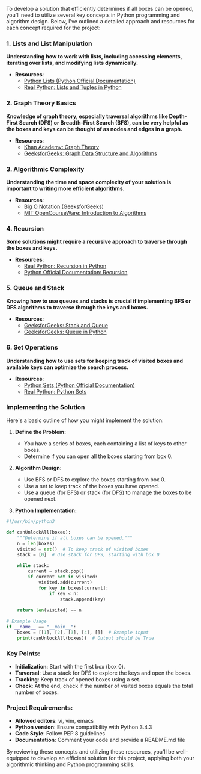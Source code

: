 To develop a solution that efficiently determines if all boxes can be opened, you'll need to utilize several key concepts in Python programming and algorithm design. Below, I've outlined a detailed approach and resources for each concept required for the project:

### 1. Lists and List Manipulation
**Understanding how to work with lists, including accessing elements, iterating over lists, and modifying lists dynamically.**

- **Resources**: 
  - [Python Lists (Python Official Documentation)](https://docs.python.org/3/tutorial/datastructures.html#more-on-lists)
  - [Real Python: Lists and Tuples in Python](https://realpython.com/python-lists-tuples/)

### 2. Graph Theory Basics
**Knowledge of graph theory, especially traversal algorithms like Depth-First Search (DFS) or Breadth-First Search (BFS), can be very helpful as the boxes and keys can be thought of as nodes and edges in a graph.**

- **Resources**:
  - [Khan Academy: Graph Theory](https://www.khanacademy.org/computing/computer-science/algorithms#graph-representation)
  - [GeeksforGeeks: Graph Data Structure and Algorithms](https://www.geeksforgeeks.org/graph-data-structure-and-algorithms/)

### 3. Algorithmic Complexity
**Understanding the time and space complexity of your solution is important to writing more efficient algorithms.**

- **Resources**:
  - [Big O Notation (GeeksforGeeks)](https://www.geeksforgeeks.org/analysis-of-algorithms-set-1-asymptotic-analysis/)
  - [MIT OpenCourseWare: Introduction to Algorithms](https://ocw.mit.edu/courses/electrical-engineering-and-computer-science/6-006-introduction-to-algorithms-fall-2011/)

### 4. Recursion
**Some solutions might require a recursive approach to traverse through the boxes and keys.**

- **Resources**:
  - [Real Python: Recursion in Python](https://realpython.com/python-recursion/)
  - [Python Official Documentation: Recursion](https://docs.python.org/3/tutorial/datastructures.html#recursion)

### 5. Queue and Stack
**Knowing how to use queues and stacks is crucial if implementing BFS or DFS algorithms to traverse through the keys and boxes.**

- **Resources**:
  - [GeeksforGeeks: Stack and Queue](https://www.geeksforgeeks.org/stack-in-python/)
  - [GeeksforGeeks: Queue in Python](https://www.geeksforgeeks.org/queue-in-python/)

### 6. Set Operations
**Understanding how to use sets for keeping track of visited boxes and available keys can optimize the search process.**

- **Resources**:
  - [Python Sets (Python Official Documentation)](https://docs.python.org/3/tutorial/datastructures.html#sets)
  - [Real Python: Python Sets](https://realpython.com/python-sets/)

### Implementing the Solution

Here's a basic outline of how you might implement the solution:

1. **Define the Problem:**
   - You have a series of boxes, each containing a list of keys to other boxes.
   - Determine if you can open all the boxes starting from box 0.

2. **Algorithm Design:**
   - Use BFS or DFS to explore the boxes starting from box 0.
   - Use a set to keep track of the boxes you have opened.
   - Use a queue (for BFS) or stack (for DFS) to manage the boxes to be opened next.

3. **Python Implementation:**

```python
#!/usr/bin/python3

def canUnlockAll(boxes):
    """Determine if all boxes can be opened."""
    n = len(boxes)
    visited = set()  # To keep track of visited boxes
    stack = [0]  # Use stack for DFS, starting with box 0

    while stack:
        current = stack.pop()
        if current not in visited:
            visited.add(current)
            for key in boxes[current]:
                if key < n:
                    stack.append(key)
                    
    return len(visited) == n

# Example Usage
if __name__ == "__main__":
    boxes = [[1], [2], [3], [4], []]  # Example input
    print(canUnlockAll(boxes))  # Output should be True
```

### Key Points:
- **Initialization**: Start with the first box (box 0).
- **Traversal**: Use a stack for DFS to explore the keys and open the boxes.
- **Tracking**: Keep track of opened boxes using a set.
- **Check**: At the end, check if the number of visited boxes equals the total number of boxes.

### Project Requirements:
- **Allowed editors**: vi, vim, emacs
- **Python version**: Ensure compatibility with Python 3.4.3
- **Code Style**: Follow PEP 8 guidelines
- **Documentation**: Comment your code and provide a README.md file

By reviewing these concepts and utilizing these resources, you'll be well-equipped to develop an efficient solution for this project, applying both your algorithmic thinking and Python programming skills.
